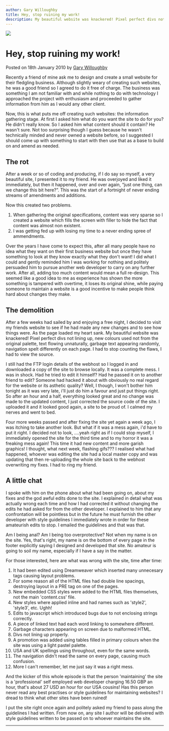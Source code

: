 ```yaml
---
author: Gary Willoughby
title: Hey, stop ruining my work!
description: My beautiful website was knackered! Pixel perfect divs not lining up, new colours used not from the original palette, text flowing unnaturally.
---
```


![](/articles/images/hey-stop-ruining-my-work-banner.jpg)

# Hey, stop ruining my work!

<time>Posted on 18th January 2010 by [Gary Willoughby](/pages/about.html)</time>

Recently a friend of mine ask me to design and create a small website for their fledgling business. Although slightly weary of creating such websites, he was a good friend so I agreed to do it free of charge. The business was something I am not familiar with and while nothing to do with technology I approached the project with enthusiasm and proceeded to gather information from him as I would any other client.

Now, this is what puts me off creating such websites: the information gathering stage. At first I asked him what do you want the site to do for you? He didn't really know. So I asked him what content should it contain? He wasn't sure. Not too surprising though I guess because he wasn't technically minded and never owned a website before, so I suggested I should come up with something to start with then use that as a base to build on and amend as needed.


## The rot

After a week or so of coding and producing, if I do say so myself, a very beautiful site, I presented it to my friend. He was overjoyed and liked it immediately, but then it happened, over and over again, “just one thing, can we change this bit here?”. This was the start of a fortnight of never ending streams of amendments and additions.

Now this created two problems.

1. When gathering the original specifications, content was very sparse so I created a website which fills the screen with filler to hide the fact that content was almost non existent.
1. I was getting fed up with losing my time to a never ending spree of ammendments.

Over the years I have come to expect this, after all many people have no idea what they want on their first business website but once they have something to look at they know exactly what they don't want! I did what I could and gently reminded him I was working for nothing and politely persuaded him to pursue another web developer to carry on any further work. After all, adding too much content would mean a full re-design. This seemed like a good idea to me as experience has shown the more something is tampered with overtime, it loses its original shine, while paying someone to maintain a website is a good incentive to make people think hard about changes they make.

## The demolition

After a few weeks had sailed by and enjoying a free night, I decided to visit my friends website to see if he had made any new changes and to see how things were. As the page loaded my heart sank. My beautiful website was knackered! Pixel perfect divs not lining up, new colours used not from the original palette, text flowing unnaturally, garbage text appearing randomly, navigation spelt differently on each page. I had to stop counting the flaws, I had to view the source.

I still had the FTP login details of the webhost so I logged in and downloaded a copy of the site to browse locally. It was a complete mess. I was in shock. Had he tried to edit it himself? Had he passed it on to another friend to edit? Someone had hacked it about with obviously no real regard for the website or its asthetic quality? Well, I though, I won't bother him tonight as it was very late, i'll just do him a favour and just put things right. So after an hour and a half, everything looked great and no change was made to the updated content, I just corrected the source code of the site. I uploaded it and it looked good again, a site to be proud of. I calmed my nerves and went to bed.

Four more weeks passed and after fixing the site yet again a week ago, I was itching to take another look. But what if it was a mess again, i'd have to put it right. I decided not to look, ….yeah right as if I could stop myself, I immediately opened the site for the third time and to my horror it was a freaking mess again! This time it had new content and more garish graphics! I thought, what next week, flashing gifs??? I realised what had happened, whoever was editing the site had a local master copy and was updating that then re-uploading the whole site back to the webhost overwriting my fixes. I had to ring my friend.

## A little chat

I spoke with him on the phone about what had been going on, about my fixes and the god awful edits done to the site. I explained in detail what was actually wrong each time and how I had corrected it without changing the edits he had asked for from the other developer. I explained to him that any confrontation will be pointless but in the future he must furnish the other developer with style guidelines I immediately wrote in order for these amateurish edits to stop. I emailed the guidelines and that was that.

Am I being anal? Am I being too overprotective? Not when my name is on the site. Yes, that's right, my name is on the bottom of every page in the footer explicitly saying I designed and developed that site. No amateur is going to soil my name, especially if I have a say in the matter.

For those interested, here are what was wrong with the site, time after time:

1. It had been edited using Dreamweaver which inserted many unnecesary tags causing layout problems.
1. For some reason all of the HTML files had double line spacings, destroying layout in a PRE tag on one of the pages.
1. New embedded CSS styles were added to the HTML files themselves, not the main 'content.css' file.
1. New styles where applied inline and had names such as 'style2', 'style3', etc. Ughh!
1. Edits to javascript which introduced bugs due to not enclosing strings correctly.
1. A piece of linked text had each word linking to somewhere different.
1. Garbage characters appearing on screen due to malformed HTML.
1. Divs not lining up properly.
1. A promotion was added using tables filled in primary colours when the site was using a light pastel palette.
1. USA and UK spellings using throughout, even for the same words.
1. The navigation didn't read the same on every page, causing much confusion.
1. More I can't remember, let me just say it was a right mess.

And the kicker of this whole episode is that the person 'maintaining' the site is a 'professional' self employed web developer charging 16.50 GBP an hour, that's about 27 USD an hour for our USA cousins! Has this person never read any best practises or style guidelines for maintaining websites? I dread to think what other sites have been ruined!

I put the site right once again and politely asked my friend to pass along the guidelines I had written. From now on, any site I author will be delivered with style guidelines written to be passed on to whoever maintains the site.

---
